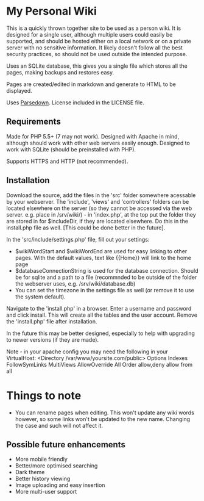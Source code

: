 # My Personal Wiki

This is a quickly thrown together site to be used as a person wiki. It is designed for a single user, although multiple users could easily be supported, and should be hosted either on a local network or on a private server with no sensitive information.
It likely doesn't follow all the best security practices, so should not be used outside the intended purpose. 

Uses an SQLite database, this gives you a single file which stores all the pages, making backups and restores easy.

Pages are created/edited in markdown and generate to HTML to be displayed.

Uses [Parsedown](https://github.com/erusev/parsedown).  License included in the LICENSE file.

## Requirements
Made for PHP 5.5+ (7 may not work).
Designed with Apache in mind, although should work with other web servers easily enough.
Designed to work with SQLite (should be preinstalled with PHP).

Supports HTTPS and HTTP (not recommended).

## Installation
Download the source, add the files in the 'src' folder somewhere acessable by your webserver.
The 'include', 'views' and 'controllers' folders can be located elsewhere on the server (so they cannot be accessed via the web server. e.g. place in /srv/wiki/) - in 'index.php', at the top put the folder they are stored in for $includeDir, if they are located elsewhere.
Do this in the install.php file as well. [This could be done better in the future].

In the 'src/include/settings.php' file, fill out your settings:

* $wikiWordStart and $wikiWordEnd are used for easy linking to other pages. With the default values, text like {{Home}} will link to the home page
* $databaseConnectionString is used for the database connection. Should be for sqlite and a path to a file (recommnded to be outside of the folder the webserver uses, e.g. /srv/wiki/database.db)
* You can set the timezone in the settings file as well (or remove it to use the system default). 

Navigate to the 'install.php' in a browser. Enter a username and password and click install. This will create all the tables and the user account. Remove the 'install.php' file after installation.

In the future this may be better designed, especially to help with upgrading to newer versions (if they are made).

Note - in your apache config you may need the following in your VirtualHost:
  <Directory /var/www/yoursite.com/public>
        Options Indexes FollowSymLinks MultiViews
        AllowOverride All
        Order allow,deny
        allow from all
    </Directory>

# Things to note

* You can rename pages when editing. This won't update any wiki words however, so some links won't be updated to the new name. Changing the case and such will not affect it.

## Possible future enhancements
* More mobile friendly
* Better/more optimised searching
* Dark theme
* Better history viewing
* Image uploading and easy insertion
* More multi-user support